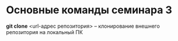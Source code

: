 # Основные команды семинара 3

**git clone** <url-адрес репозитория> – клонирование внешнего репозитория на  локальный ПК
